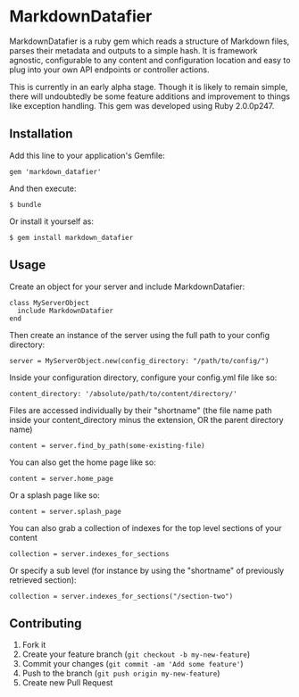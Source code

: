 # MarkdownDatafier

MarkdownDatafier is a ruby gem which reads a structure of Markdown files, parses their metadata and outputs to a simple hash. It is framework agnostic, configurable to any content and configuration location and easy to plug into your own API endpoints or controller actions.

This is currently in an early alpha stage. Though it is likely to remain simple, there will undoubtedly be some feature additions and improvement to things like exception handling. This gem was developed using Ruby 2.0.0p247.

## Installation

Add this line to your application's Gemfile:

    gem 'markdown_datafier'

And then execute:

    $ bundle

Or install it yourself as:

    $ gem install markdown_datafier

## Usage

Create an object for your server and include MarkdownDatafier:

    class MyServerObject
      include MarkdownDatafier
    end

Then create an instance of the server using the full path to your config directory:

    server = MyServerObject.new(config_directory: "/path/to/config/")
    
Inside your configuration directory, configure your config.yml file like so:

    content_directory: '/absolute/path/to/content/directory/'
    
Files are accessed individually by their "shortname" (the file name path inside your content_directory minus the extension, OR the parent directory name)

    content = server.find_by_path(some-existing-file)

You can also get the home page like so:
    
    content = server.home_page
    
Or a splash page like so:

    content = server.splash_page
    
You can also grab a collection of indexes for the top level sections of your content 
    
    collection = server.indexes_for_sections
    
Or specify a sub level (for instance by using the "shortname" of previously retrieved section):
    
    collection = server.indexes_for_sections("/section-two")


## Contributing

1. Fork it
2. Create your feature branch (`git checkout -b my-new-feature`)
3. Commit your changes (`git commit -am 'Add some feature'`)
4. Push to the branch (`git push origin my-new-feature`)
5. Create new Pull Request

